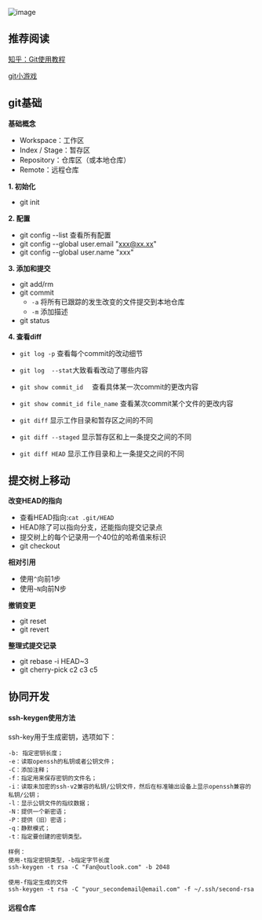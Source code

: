 ![image](https://pic2.zhimg.com/v2-3bc9d5f2c49a713c776e69676d7d56c5_r.jpg)

## 推荐阅读

[知乎：Git使用教程](https://zhuanlan.zhihu.com/p/30044692)

[git小游戏](https://learngitbranching.js.org/?NODEMO=&locale=zh_CN)


## git基础
**基础概念**

- Workspace：工作区
- Index / Stage：暂存区
- Repository：仓库区（或本地仓库）
- Remote：远程仓库

**1. 初始化**

- git init

**2. 配置**
- git config --list 查看所有配置
- git config --global user.email "xxx@xx.xx"
- git config --global user.name "xxx"

**3. 添加和提交**

- git add/rm
- git commit
    - `-a` 将所有已跟踪的发生改变的文件提交到本地仓库
    - `-m` 添加描述
- git status

**4. 查看diff**

- `git log -p` 查看每个commit的改动细节

- `git log  --stat`大致看看改动了哪些内容

- `git show commit_id  ` 查看具体某一次commit的更改内容

- `git show commit_id file_name` 查看某次commit某个文件的更改内容

- `git diff`  显示工作目录和暂存区之间的不同

- `git diff --staged` 显示暂存区和上一条提交之间的不同

- `git diff HEAD` 显示工作目录和上一条提交之间的不同

  




## 提交树上移动
**改变HEAD的指向**
- 查看HEAD指向:`cat .git/HEAD`
- HEAD除了可以指向分支，还能指向提交记录点
- 提交树上的每个记录用一个40位的哈希值来标识
- git checkout 

**相对引用**
- 使用`^`向前1步
- 使用`~N`向前N步

**撤销变更**
- git reset
- git revert 

**整理式提交记录**
- git rebase -i HEAD~3
- git cherry-pick c2 c3 c5



## 协同开发
#### ssh-keygen使用方法

ssh-key用于生成密钥，选项如下：

```
-b: 指定密钥长度；
-e：读取openssh的私钥或者公钥文件；
-C：添加注释；
-f：指定用来保存密钥的文件名；
-i：读取未加密的ssh-v2兼容的私钥/公钥文件，然后在标准输出设备上显示openssh兼容的私钥/公钥；
-l：显示公钥文件的指纹数据；
-N：提供一个新密语；
-P：提供（旧）密语；
-q：静默模式；
-t：指定要创建的密钥类型。

样例：
使用-t指定密钥类型，-b指定字节长度
ssh-keygen -t rsa -C "Fan@outlook.com" -b 2048

使用-f指定生成的文件
ssh-keygen -t rsa -C "your_secondemail@email.com" -f ~/.ssh/second-rsa
```

#### 远程仓库




